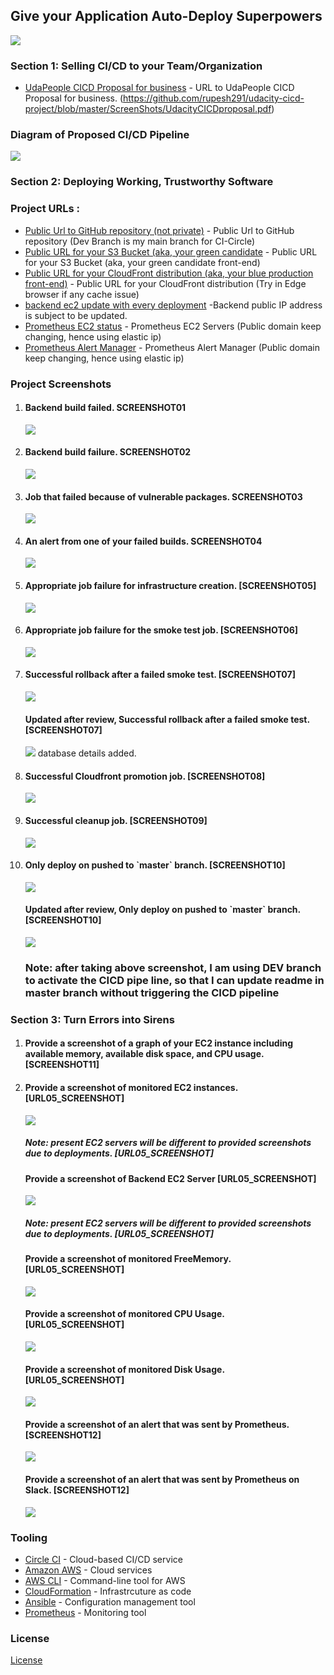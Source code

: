 ## Give your Application Auto-Deploy Superpowers
<img src="udapeople.png">

### Section 1: Selling CI/CD to your Team/Organization

- [UdaPeople CICD Proposal for business](https://github.com/rupesh291/udacity-cicd-project/blob/master/ScreenShots/UdacityCICDproposal.pdf) - URL to UdaPeople CICD Proposal for business.
(https://github.com/rupesh291/udacity-cicd-project/blob/master/ScreenShots/UdacityCICDproposal.pdf)

<h3>Diagram of Proposed CI/CD Pipeline </h3>
<img src="./ScreenShots/pipeline.png">

### Section 2: Deploying Working, Trustworthy Software


### Project URLs :
- [Public Url to GitHub repository (not private)](https://github.com/rupesh291/udacity-cicd-project/tree/dev) - Public Url to GitHub repository (Dev Branch is my main branch for CI-Circle)
- [ Public URL for your S3 Bucket (aka, your green candidate](http://udapeople-651457f.s3-website.us-east-1.amazonaws.com/#/employees) - Public URL for your S3 Bucket (aka, your green candidate front-end) 
- [Public URL for your CloudFront distribution (aka, your blue production front-end)](http://d2gaubmerxan3c.cloudfront.net/#/employees) - Public URL for your CloudFront distribution (Try in Edge browser if any cache issue)
- [backend ec2 update with every deployment](http://54.208.3.153:3030/api/status) -Backend public IP address is subject to be updated.
- [Prometheus EC2 status](http://3.229.184.223:9090/targets) - Prometheus EC2 Servers (Public domain keep changing, hence using elastic ip) 
- [Prometheus Alert Manager](http://3.229.184.223:9093/#/alerts) - Prometheus Alert Manager (Public domain keep changing, hence using elastic ip)
  
<h3 href="#Screenshots">Project Screenshots</h3>
<ol>
<li>
  <h4>Backend build failed. SCREENSHOT01 </h4>
  <img src="./ScreenShots/Screenshot01_Bankend_build_failed.png">
</li>
 <li>
  <h4>Backend build failure. SCREENSHOT02 </h4>
  <img src="./ScreenShots/Screenshot02_Test_backend_failure.png">
</li>
 <li>
  <h4>Job that failed because of vulnerable packages. SCREENSHOT03 </h4>
  <img src="./ScreenShots/Screenshot03_Scan_backend_failure.png">
</li>
 <li>
  <h4>An alert from one of your failed builds. SCREENSHOT04 </h4>
  <img src="./ScreenShots/Screenshot04EmailAlert.png">
</li>
 <li>
  <h4>Appropriate job failure for infrastructure creation. [SCREENSHOT05] </h4>
  <img src="./ScreenShots/Screenshot05Ec2AMIfailure.png">
</li>
 <li>
  <h4>Appropriate job failure for the smoke test job. [SCREENSHOT06] </h4>
  <img src="./ScreenShots/Screenshot07Smoktestfailure.png">
</li>
 <li>
  <h4>Successful rollback after a failed smoke test. [SCREENSHOT07] </h4>
  <img src="./ScreenShots/Screenshot08Rollbackonfailure.png">
  <h4>Updated after review, Successful rollback after a failed smoke test. [SCREENSHOT07] </h4>
  <img src="./ScreenShots/Screenshot08Rollbackonfailure_afterfix.png">
  database details added.
</li>
 <li>
  <h4>Successful Cloudfront promotion job. [SCREENSHOT08] </h4>
  <img src="./ScreenShots/Screenshot09CloudFrontdistribution.png">
</li>
 <li>
  <h4>Successful cleanup job. [SCREENSHOT09] </h4>
  <img src="./ScreenShots/Screenshot10Cleanup.png">
</li>
 <li>
  <h4>Only deploy on pushed to `master` branch. [SCREENSHOT10] </h4>
  <img src="./ScreenShots/Screenshot11Masterbranch.png">
  <h4>Updated after review, Only deploy on pushed to `master` branch. [SCREENSHOT10] </h4>
  <img src="./ScreenShots/Screenshot11Devbranch.png">
  <h3>Note: after taking above screenshot, I am using DEV branch to activate the CICD pipe line, so that I can update readme in master branch without triggering the CICD pipeline </h3>
</li>
</ol> 

### Section 3: Turn Errors into Sirens
 <ol> 
 <li>
  <h4>Provide a screenshot of a graph of your EC2 instance including available memory, available disk space, and CPU usage. [SCREENSHOT11] </h4>
  
  
 <li>
  <h4>Provide a screenshot of monitored EC2 instances.  [URL05_SCREENSHOT] </h4>
  <img src="./ScreenShots/Screenshot122TargetServers.png">
  <h5>Note: present EC2 servers will be different to provided screenshots due to deployments. [URL05_SCREENSHOT] </h5>

  <h4>Provide a screenshot of Backend EC2 Server  [URL05_SCREENSHOT] </h4>
  <img src="./ScreenShots/BackendEC2.png">
   <h5>Note: present EC2 servers will be different to provided screenshots due to deployments. [URL05_SCREENSHOT] </h5>
    <h4>Provide a screenshot of monitored FreeMemory.  [URL05_SCREENSHOT] </h4>
  <img src="./ScreenShots/BackendEC2MemFree.png">
    <h4>Provide a screenshot of monitored CPU Usage.  [URL05_SCREENSHOT] </h4>
  <img src="./ScreenShots/BackendEC2CPU.png">
    <h4>Provide a screenshot of monitored Disk Usage.  [URL05_SCREENSHOT] </h4>
  <img src="./ScreenShots/BackendEC2DiskIO.png">

  <h4>Provide a screenshot of an alert that was sent by Prometheus. [SCREENSHOT12] </h4>
  <img src="./ScreenShots/Alertmanager.png">
  <h4>Provide a screenshot of an alert that was sent by Prometheus on Slack. [SCREENSHOT12] </h4>
  <img src="./ScreenShots/slack_notification.png">
</li>
</ol>  

### Tooling
- [Circle CI](www.circleci.com) - Cloud-based CI/CD service
- [Amazon AWS](https://aws.amazon.com/) - Cloud services
- [AWS CLI](https://aws.amazon.com/cli/) - Command-line tool for AWS
- [CloudFormation](https://aws.amazon.com/cloudformation/) - Infrastrcuture as code
- [Ansible](https://www.ansible.com/) - Configuration management tool
- [Prometheus](https://prometheus.io/) - Monitoring tool

### License

[License](LICENSE.md)
